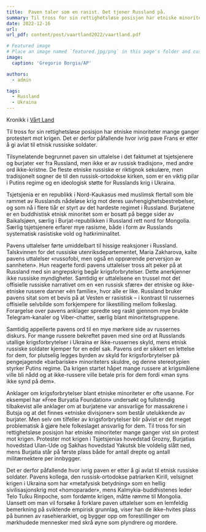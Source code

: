 ```yaml
---
title:  Paven taler som en rasist. Det tjener Russland på.
summary: Til tross for sin rettighetsløse posisjon har etniske minoriteter mange ganger protestert mot krigen. Det er derfor påfallende hvor ivrig pave Frans er etter å gi avlat til etnisk russiske soldater, skriver Erdem Lamazhapov på kronikkplass i Vårt Land.
date: 2022-12-16
url: 
url_pdf: content/post/vaartland2022/vaartland.pdf

# Featured image
# Place an image named `featured.jpg/png` in this page's folder and customize its options here.
image: 
  caption: 'Gregorio Borgia/AP'

authors:
  - admin

tags:
  - Russland
  - Ukraina
---
```

Kronikk i [Vårt Land](https://www.vl.no/meninger/verdidebatt/2022/12/16/paven-taler-som-en-rasist-det-tjener-russland-pa/)

Til tross for sin rettighetsløse posisjon har etniske minoriteter mange ganger protestert mot krigen. Det er derfor påfallende hvor ivrig pave Frans er etter å gi avlat til etnisk russiske soldater.

Tilsynelatende begrunnet paven sin uttalelse i det faktumet at tsjetsjenere og burjater «er fra Russland, men ikke er av russisk tradisjon», med andre ord ikke-kristne. De fleste etniske russiske er riktignok sekulære, men tradisjonelt sogner de til den russisk-ortodokse kirken, som er en viktig pilar i Putins regime og en ideologisk støtte for Russlands krig i Ukraina.

Tsjetsjenia er en republikk i Nord-Kaukasus med muslimsk flertall som ble rammet av Russlands nådeløse krig mot deres uavhengighetsbestrebelser, og som nå i flere tiår er styrt av det hardeste regimet i Russland. Burjatene er en buddhistisk etnisk minoritet som er bosatt på begge sider av Baikalsjøen, særlig i Burjat-republikken i Russland rett nord for Mongolia. Særlig tsjetsjenere erfarer mye rasisme, både i form av Russlands systematisk rasistiske vold og hatkriminalitet.

Pavens uttalelser førte umiddelbart til hissige reaksjoner i Russland. Talskvinnen for det russiske utenriksdepartementet, Maria Zakharova, kalte pavens uttalelser «russofobi, men også en opprørende perversjon av sannheten». Hun reagerte fordi pavens uttalelser tross alt peker på at Russland med sin angrepskrig begår krigsforbrytelser. Dette anerkjenner ikke russiske myndigheter. Samtidig er uttalelsene en trussel mot det offisielle russiske narrativet om en «en russisk sfære» der etniske og ikke-etniske russere danner «én familie», hvor alle er like. Russland bruker pavens sitat som et bevis på at Vesten er rasistisk – i kontrast til russernes offisielle selvbilde som forkjempere for likestilling mellom folkeslag. Forargelse over pavens anklager spredte seg raskt gjennom mye brukte Telegram-kanaler og Viber-chatter, særlig blant minoritetsgruppene.

Samtidig appellerte pavens ord til en mye mørkere side av russernes diskurs. For mange russere bekreftet paven med sine ord at Russlands utallige krigsforbrytelser i Ukraina er ikke-russernes skyld, mens etnisk russiske soldater kjemper for en edel sak. Pavens ord er sikkert en lettelse for dem, for plutselig legges byrden av skyld for krigsforbrytelser på pengejagende «barbariske» minoriteters skuldre, og denne stereotypien styrker Putins regime. Da krigen startet håpet mange russere at krigsmålene ville bli nådd og at ikke-russere ville betale pris for dem fordi «man syns ikke synd på dem».

Anklager om krigsforbrytelser blant etniske minoriteter er ofte usanne. For eksempel har «Free Buryatia Foundation» undersøkt og fullstendig tilbakevist alle anklager om at burjatene var ansvarlige for massakrene i Butsja og at det finnes «etniske divisjoner» som består utelukkende av burjater. Men selv om tilfeller av krigsforbrytelser blir påvist er det meget problematisk å gjøre hele folkeslaget ansvarlig for dem. Til tross for sin rettighetsløse posisjon har etniske minoriteter mange ganger vist sin protest mot krigen. Protester mot krigen i Tsjetsjenias hovedstad Grozny, Burjatias hovedstad Ulan-Ude og Sakhas hovedstad Yakutsk ble voldelig slått ned, mens Burjatia står på første plass både for antall drepte og antall militærnektere per innbygger.

Det er derfor påfallende hvor ivrig paven er etter å gi avlat til etnisk russiske soldater. Pavens kollega, den russisk-ortodokse patriarken Kirill, velsignet krigen i Ukraina som har «metafysisk betydning» som en hellig sivilisasjonskrig mot «homoparader», mens Kalmykia-buddhistenes leder Telo Tulku Rinpoche, som fordømte krigen, måtte rømme til Mongolia. Uansett om man vil forsøke å forklare paven uttalelser som en lemfeldig bemerkning på sviktende empirisk grunnlag, viser han de ikke-hvites plass på bunnen av rasehierarkiet, og bygger opp om forestillinger om mørkhudede mennesker med skrå øyne som plyndrere og mordere.
